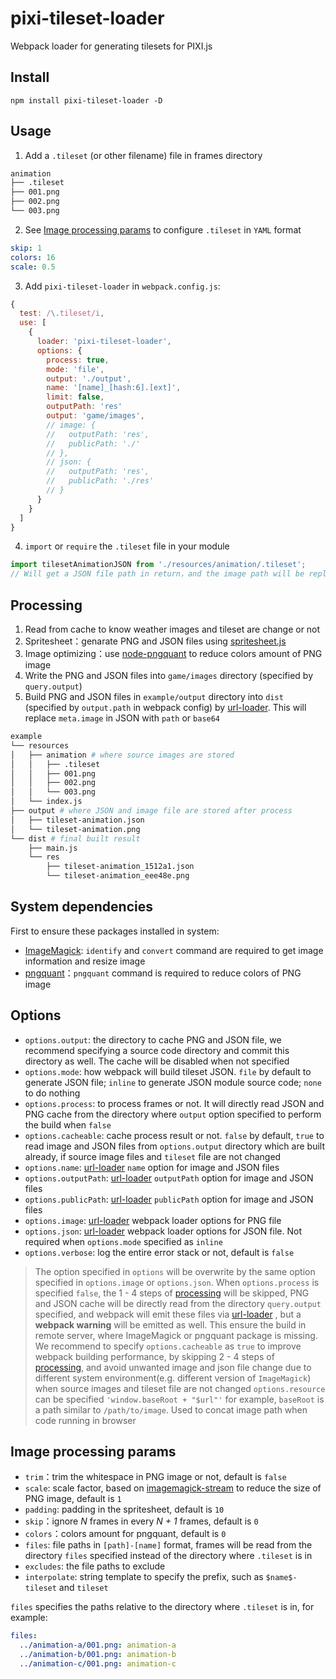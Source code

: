 # pixi-tileset-loader
Webpack loader for generating tilesets for PIXI.js

## Install
`npm install pixi-tileset-loader -D`

## Usage
1. Add a `.tileset` (or other filename) file in frames directory
```bash
animation
├── .tileset
├── 001.png
├── 002.png
└── 003.png
```
2. See [Image processing params](#image-processing-params) to configure `.tileset` in `YAML` format
```yaml
skip: 1
colors: 16
scale: 0.5
```
3. Add `pixi-tileset-loader` in `webpack.config.js`:
```javascript
{
  test: /\.tileset/i,
  use: [
    {
      loader: 'pixi-tileset-loader',
      options: {
        process: true,
        mode: 'file',
        output: './output',
        name: '[name]_[hash:6].[ext]',
        limit: false,
        outputPath: 'res'
        output: 'game/images',
        // image: {
        //   outputPath: 'res',
        //   publicPath: './'
        // },
        // json: {
        //   outputPath: 'res',
        //   publicPath: './res'
        // }
      }
    }
  ]
}
```
4. `import` or `require` the `.tileset` file in your module
```javascript
import tilesetAnimationJSON from './resources/animation/.tileset';
// Will get a JSON file path in return，and the image path will be replaced in JSON file
```

## Processing
1. Read from cache to know weather images and tileset are change or not
2. Spritesheet：genarate PNG and JSON files using [spritesheet.js](https://github.com/krzysztof-o/spritesheet.js)
3. Image optimizing：use [node-pngquant](https://github.com/papandreou/node-pngquant) to reduce colors amount of PNG image
4. Write the PNG and JSON files into `game/images` directory (specified by `query.output`)
5. Build PNG and JSON files in `example/output` directory into `dist` (specified by `output.path` in webpack config) by [url-loader](https://github.com/webpack-contrib/url-loader). This will replace `meta.image` in JSON with `path` or `base64`
```bash
example
└── resources
│   ├── animation # where source images are stored
│   │   ├── .tileset
│   │   ├── 001.png
│   │   ├── 002.png
│   │   └── 003.png
│   └── index.js
├── output # where JSON and image file are stored after process
│   ├── tileset-animation.json
│   └── tileset-animation.png
└── dist # final built result
    ├── main.js
    └── res
        ├── tileset-animation_1512a1.json
        └── tileset-animation_eee48e.png
```

## System dependencies
First to ensure these packages installed in system:
+ [ImageMagick](https://www.imagemagick.org/script/download.php): `identify` and `convert` command are required to get image information and resize image
+ [pngquant](https://pngquant.org/)：`pngquant` command is required to reduce colors of PNG image


## Options
+ `options.output`: the directory to cache PNG and JSON file, we recommend specifying a source code directory and commit this directory as well. The cache will be disabled when not specified
+ `options.mode`: how webpack will build tileset JSON. `file` by default to generate JSON file; `inline` to generate JSON module source code; `none` to do nothing
+ `options.process`: to process frames or not. It will directly read JSON and PNG cache from the directory where `output` option specified to perform the build when `false`
+ `options.cacheable`: cache process result or not. `false` by default, `true` to read image and JSON files from `options.output` directory which are built already, if source image files and `tileset` file are not changed
+ `options.name`: [url-loader](https://github.com/webpack-contrib/url-loader) `name` option for image and JSON files
+ `options.outputPath`: [url-loader](https://github.com/webpack-contrib/url-loader) `outputPath` option for image and JSON files
+ `options.publicPath`: [url-loader](https://github.com/webpack-contrib/url-loader) `publicPath` option for image and JSON files
+ `options.image`: [url-loader](https://github.com/webpack-contrib/url-loader) webpack loader options for PNG file
+ `options.json`: [url-loader](https://github.com/webpack-contrib/url-loader) webpack loader options for JSON file. Not required when `options.mode` specified as `inline`
+ `options.verbose`: log the entire error stack or not, default is `false`

> The option specified in `options` will be overwrite by the same option specified in `options.image` or `options.json`.
> When `options.process` is specified `false`, the 1 - 4 steps of [processing](#Processing) will be skipped, PNG and JSON cache will be directly read from the directory `query.output` specified, and webpack will emit these files via [url-loader](https://github.com/webpack-contrib/url-loader) , but a **webpack warning** will be emitted as well. This ensure the build in remote server, where ImageMagick or pngquant package is missing.
> We recommend to specify `options.cacheable` as `true` to improve webpack building performance, by skipping 2 - 4 steps of [processing](#Processing), and avoid unwanted image and json file change due to different system environment(e.g. different version of `ImageMagick`) when source images and tileset file are not changed
> `options.resource` can be specified `'window.baseRoot + "$url"'` for example, `baseRoot` is a path similar to `/path/to/image`. Used to concat image path when code running in browser

## Image processing params
+ `trim`：trim the whitespace in PNG image or not, default is `false`
+ `scale`: scale factor, based on [imagemagick-stream](https://github.com/eivindfjeldstad/imagemagick-stream) to reduce the size of PNG image, default is `1`
+ `padding`: padding in the spritesheet, default is `10`
+ `skip`：ignore *N* frames in every *N + 1* frames, default is `0`
+ `colors`：colors amount for pngquant, default is `0`
+ `files`: file paths in `[path]-[name]` format, frames will be read from the directory `files` specified instead of the directory where `.tileset` is in
+ `excludes`: the file paths to exclude
+ `interpolate`: string template to specify the prefix, such as `$name$-tileset` and `tileset`

`files` specifies the paths relative to the directory where `.tileset` is in, for example:
```yaml
files:
  ../animation-a/001.png: animation-a
  ../animation-b/001.png: animation-b
  ../animation-c/001.png: animation-c
```
